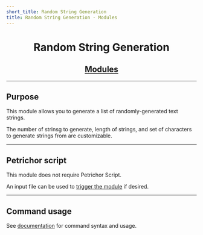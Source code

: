 ```yaml
---
short_title: Random String Generation
title: Random String Generation - Modules
---
```


<h1 align="center">Random String Generation</h1>
<h2 align="center"><a href="../index.html">Modules</a></h2>

---
## Purpose

This module allows you to generate a list of randomly-generated text strings.

The number of strinsg to generate, length of strings, and set of characters to generate strings from are customizable.

---
## Petrichor script

This module does not require Petrichor Script.

An input file can be used to [trigger the module](../../getting-started/petrichor-script.html#command-token) if desired.


---
## Command usage

See [documentation](command-usage.md) for command syntax and usage.
